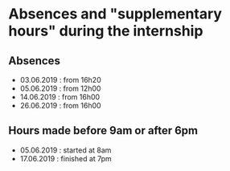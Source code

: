 # Absences and "supplementary hours" during the internship


## Absences
- 03.06.2019 : from 16h20
- 05.06.2019 : from 12h00
- 14.06.2019 : from 16h00
- 26.06.2019 : from 16h00

## Hours made before 9am or after 6pm

- 05.06.2019 : started at 8am
- 17.06.2019 : finished at 7pm
